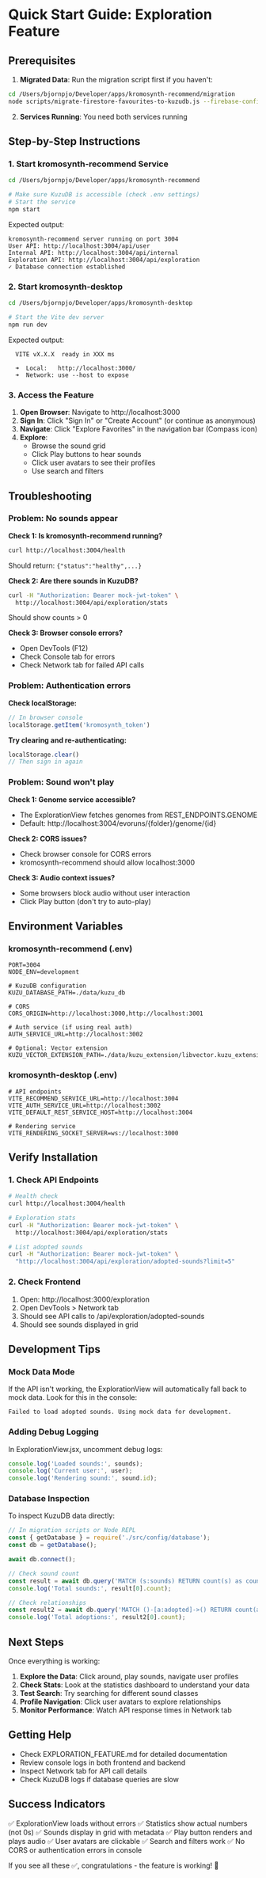 # Quick Start Guide: Exploration Feature

## Prerequisites

1. **Migrated Data**: Run the migration script first if you haven't:
```bash
cd /Users/bjornpjo/Developer/apps/kromosynth-recommend/migration
node scripts/migrate-firestore-favourites-to-kuzudb.js --firebase-config path/to/config.json
```

2. **Services Running**: You need both services running

## Step-by-Step Instructions

### 1. Start kromosynth-recommend Service

```bash
cd /Users/bjornpjo/Developer/apps/kromosynth-recommend

# Make sure KuzuDB is accessible (check .env settings)
# Start the service
npm start
```

Expected output:
```
kromosynth-recommend server running on port 3004
User API: http://localhost:3004/api/user
Internal API: http://localhost:3004/api/internal
Exploration API: http://localhost:3004/api/exploration
✓ Database connection established
```

### 2. Start kromosynth-desktop

```bash
cd /Users/bjornpjo/Developer/apps/kromosynth-desktop

# Start the Vite dev server
npm run dev
```

Expected output:
```
  VITE vX.X.X  ready in XXX ms

  ➜  Local:   http://localhost:3000/
  ➜  Network: use --host to expose
```

### 3. Access the Feature

1. **Open Browser**: Navigate to http://localhost:3000
2. **Sign In**: Click "Sign In" or "Create Account" (or continue as anonymous)
3. **Navigate**: Click "Explore Favorites" in the navigation bar (Compass icon)
4. **Explore**: 
   - Browse the sound grid
   - Click Play buttons to hear sounds
   - Click user avatars to see their profiles
   - Use search and filters

## Troubleshooting

### Problem: No sounds appear

**Check 1: Is kromosynth-recommend running?**
```bash
curl http://localhost:3004/health
```
Should return: `{"status":"healthy",...}`

**Check 2: Are there sounds in KuzuDB?**
```bash
curl -H "Authorization: Bearer mock-jwt-token" \
  http://localhost:3004/api/exploration/stats
```
Should show counts > 0

**Check 3: Browser console errors?**
- Open DevTools (F12)
- Check Console tab for errors
- Check Network tab for failed API calls

### Problem: Authentication errors

**Check localStorage:**
```javascript
// In browser console
localStorage.getItem('kromosynth_token')
```

**Try clearing and re-authenticating:**
```javascript
localStorage.clear()
// Then sign in again
```

### Problem: Sound won't play

**Check 1: Genome service accessible?**
- The ExplorationView fetches genomes from REST_ENDPOINTS.GENOME
- Default: http://localhost:3004/evoruns/{folder}/genome/{id}

**Check 2: CORS issues?**
- Check browser console for CORS errors
- kromosynth-recommend should allow localhost:3000

**Check 3: Audio context issues?**
- Some browsers block audio without user interaction
- Click Play button (don't try to auto-play)

## Environment Variables

### kromosynth-recommend (.env)
```env
PORT=3004
NODE_ENV=development

# KuzuDB configuration
KUZU_DATABASE_PATH=./data/kuzu_db

# CORS
CORS_ORIGIN=http://localhost:3000,http://localhost:3001

# Auth service (if using real auth)
AUTH_SERVICE_URL=http://localhost:3002

# Optional: Vector extension
KUZU_VECTOR_EXTENSION_PATH=./data/kuzu_extension/libvector.kuzu_extension
```

### kromosynth-desktop (.env)
```env
# API endpoints
VITE_RECOMMEND_SERVICE_URL=http://localhost:3004
VITE_AUTH_SERVICE_URL=http://localhost:3002
VITE_DEFAULT_REST_SERVICE_HOST=http://localhost:3004

# Rendering service
VITE_RENDERING_SOCKET_SERVER=ws://localhost:3000
```

## Verify Installation

### 1. Check API Endpoints

```bash
# Health check
curl http://localhost:3004/health

# Exploration stats
curl -H "Authorization: Bearer mock-jwt-token" \
  http://localhost:3004/api/exploration/stats

# List adopted sounds
curl -H "Authorization: Bearer mock-jwt-token" \
  "http://localhost:3004/api/exploration/adopted-sounds?limit=5"
```

### 2. Check Frontend

1. Open: http://localhost:3000/exploration
2. Open DevTools > Network tab
3. Should see API calls to /api/exploration/adopted-sounds
4. Should see sounds displayed in grid

## Development Tips

### Mock Data Mode

If the API isn't working, the ExplorationView will automatically fall back to mock data. Look for this in the console:
```
Failed to load adopted sounds. Using mock data for development.
```

### Adding Debug Logging

In ExplorationView.jsx, uncomment debug logs:
```javascript
console.log('Loaded sounds:', sounds);
console.log('Current user:', user);
console.log('Rendering sound:', sound.id);
```

### Database Inspection

To inspect KuzuDB data directly:
```javascript
// In migration scripts or Node REPL
const { getDatabase } = require('./src/config/database');
const db = getDatabase();

await db.connect();

// Check sound count
const result = await db.query('MATCH (s:sounds) RETURN count(s) as count');
console.log('Total sounds:', result[0].count);

// Check relationships
const result2 = await db.query('MATCH ()-[a:adopted]->() RETURN count(a) as count');
console.log('Total adoptions:', result2[0].count);
```

## Next Steps

Once everything is working:

1. **Explore the Data**: Click around, play sounds, navigate user profiles
2. **Check Stats**: Look at the statistics dashboard to understand your data
3. **Test Search**: Try searching for different sound classes
4. **Profile Navigation**: Click user avatars to explore relationships
5. **Monitor Performance**: Watch API response times in Network tab

## Getting Help

- Check EXPLORATION_FEATURE.md for detailed documentation
- Review console logs in both frontend and backend
- Inspect Network tab for API call details
- Check KuzuDB logs if database queries are slow

## Success Indicators

✅ ExplorationView loads without errors
✅ Statistics show actual numbers (not 0s)
✅ Sounds display in grid with metadata
✅ Play button renders and plays audio
✅ User avatars are clickable
✅ Search and filters work
✅ No CORS or authentication errors in console

If you see all these ✅, congratulations - the feature is working! 🎉
